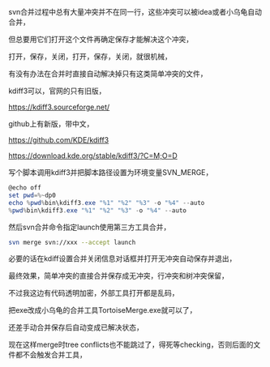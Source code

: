 svn合并过程中总有大量冲突并不在同一行，这些冲突可以被idea或者小乌龟自动合并，

但总要用它们打开这个文件再确定保存才能解决这个冲突，

打开，保存，关闭，打开，保存，关闭，就很机械，

有没有办法在合并时直接自动解决掉只有这类简单冲突的文件，

kdiff3可以，官网的只有旧版，

https://kdiff3.sourceforge.net/

github上有新版，带中文，

https://github.com/KDE/kdiff3

https://download.kde.org/stable/kdiff3/?C=M;O=D

写个脚本调用kdiff3并把脚本路径设置为环境变量SVN_MERGE，

```powershell
@echo off
set pwd=%~dp0
echo %pwd%bin\kdiff3.exe "%1" "%2" "%3" -o "%4" --auto
%pwd%bin\kdiff3.exe "%1" "%2" "%3" -o "%4" --auto
```

然后svn合并命令指定launch使用第三方工具合并，

```bash
svn merge svn://xxx --accept launch
```

必要的话在kdiff设置合并关闭信息对话框并打开无冲突自动保存并退出，

最终效果，简单冲突的直接合并保存成无冲突，行冲突和树冲突保留，

不过我这边有代码透明加密，外部工具打开都是乱码，

把exe改成小乌龟的合并工具TortoiseMerge.exe就可以了，

还差手动合并保存后自动变成已解决状态，

现在这样merge时tree conflicts也不能跳过了，得死等checking，否则后面的文件都不会触发合并工具，